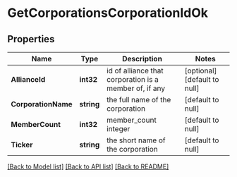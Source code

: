 # GetCorporationsCorporationIdOk

## Properties
Name | Type | Description | Notes
------------ | ------------- | ------------- | -------------
**AllianceId** | **int32** | id of alliance that corporation is a member of, if any | [optional] [default to null]
**CorporationName** | **string** | the full name of the corporation | [default to null]
**MemberCount** | **int32** | member_count integer | [default to null]
**Ticker** | **string** | the short name of the corporation | [default to null]

[[Back to Model list]](../README.md#documentation-for-models) [[Back to API list]](../README.md#documentation-for-api-endpoints) [[Back to README]](../README.md)



